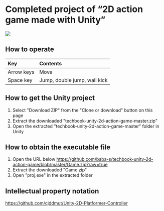 # Completed project of “2D action game made with Unity”

![](https://github.com/baba-s/techbook-unity-2d-action-game/raw/master/game.gif)

## How to operate

|Key|Contents|
|:--|:--|
|Arrow keys|Move|
|Space key|Jump, double jump, wall kick|

## How to get the Unity project

1. Select "Download ZIP" from the "Clone or download" button on this page
2. Extract the downloaded "techbook-unity-2d-action-game-master.zip"
3. Open the extracted "techbook-unity-2d-action-game-master" folder in Unity

## How to obtain the executable file

1. Open the URL below
https://github.com/baba-s/techbook-unity-2d-action-game/blob/master/Game.zip?raw=true
2. Extract the downloaded "Game.zip"
3. Open "proj.exe" in the extracted folder

## Intellectual property notation

https://github.com/cjddmut/Unity-2D-Platformer-Controller

```

